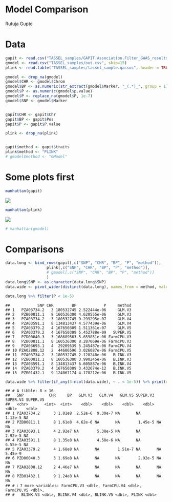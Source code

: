 Model Comparison
================
Rutuja Gupte

# Data

``` r
gapit <- read.csv("TASSEL_samples/GAPIT.Association.Filter_GWAS_results.csv")
gmodel <- read.csv("TASSEL_samples/out.csv", skip=15)
plink <- read.table("TASSEL_samples/tassel_sample.qassoc", header = TRUE)

gmodel <- drop_na(gmodel)
gmodel$CHR <- gmodel$Chrom
gmodel$BP <- as.numeric(str_extract(gmodel$Marker, "_(.*)_", group = 1))
gmodel$P <- as.numeric(gmodel$p.value)
gmodel$P <- replace_na(gmodel$P, 1e-7)
gmodel$SNP <- gmodel$Marker


gapit$CHR <- gapit$Chr
gapit$BP <- gapit$Pos
gapit$P <- gapit$P.value

plink <- drop_na(plink)


gapit$method <- gapit$traits
plink$method <- "PLINK"
# gmodel$method <- "GModel"
```

# Some plots first

``` r
manhattan(gapit)
```

![](Comparisons_files/figure-gfm/unnamed-chunk-3-1.png)<!-- -->

``` r
manhattan(plink)
```

![](Comparisons_files/figure-gfm/unnamed-chunk-3-2.png)<!-- -->

``` r
# manhattan(gmodel)
```

# Comparisons

``` r
data.long <- bind_rows(gapit[,c("SNP", "CHR", "BP", "P", "method")], 
                  plink[,c("SNP", "CHR", "BP", "P", "method")],
                  # gmodel[,c("SNP", "CHR", "BP", "P", "method")]
                  )
data.long$SNP <- as.character(data.long$SNP)
data.wide <- pivot_wider(distinct(data.long), names_from = method, values_from = P)
```

``` r
data.long %>% filter(P < 1e-5)
```

    ##            SNP CHR        BP            P     method
    ## 1   PZA03734.2   3 180532745 2.522444e-06     GLM.V3
    ## 2   PZB00811.1   8 160536300 4.620555e-06     GLM.V3
    ## 3   PZA03734.2   3 180532745 9.299295e-07     GLM.V4
    ## 4   PZA03591.1   8 134813437 4.577439e-06     GLM.V4
    ## 5   PZA03379.2   4 167650309 1.511361e-07     GLM.V5
    ## 6   PZA03379.2   4 167650309 5.452788e-09   SUPER.V5
    ## 7   PZD00040.3   3 168689563 5.659851e-06 FarmCPU.V3
    ## 8   PZB00811.1   8 160536300 8.287069e-06 FarmCPU.V3
    ## 9   PZA03693.1   4  29209539 5.245487e-06 FarmCPU.V4
    ## 10 PZA02808.12   2  44606596 3.026087e-06 FarmCPU.V5
    ## 11  PZA03734.2   3 180532745 2.128248e-06   BLINK.V3
    ## 12  PZB00811.1   8 160536300 3.990245e-06   BLINK.V3
    ## 13  PZA03591.1   8 134813437 6.605887e-06   BLINK.V4
    ## 14  PZA03379.2   4 167650309 3.432674e-12   BLINK.V5
    ## 15  PZB01432.1   9 124067174 4.178212e-06   BLINK.V5

``` r
data.wide %>% filter(if_any(3:ncol(data.wide), ~ . < 1e-5)) %>% print(n=Inf)
```

    ## # A tibble: 8 × 16
    ##   SNP           CHR     BP   GLM.V3   GLM.V4   GLM.V5 SUPER.V3 SUPER.V4 SUPER.V5
    ##   <chr>       <int>  <int>    <dbl>    <dbl>    <dbl>    <dbl>    <dbl>    <dbl>
    ## 1 PZA03734.2      3 1.81e8  2.52e-6  9.30e-7 NA       NA        1.13e-5 NA      
    ## 2 PZB00811.1      8 1.61e8  4.62e-6 NA       NA        1.45e-5 NA       NA      
    ## 3 PZA03693.1      4 2.92e7 NA        5.38e-5 NA       NA        2.92e-5 NA      
    ## 4 PZA03591.1      8 1.35e8 NA        4.58e-6 NA       NA        6.55e-5 NA      
    ## 5 PZA03379.2      4 1.68e8 NA       NA        1.51e-7 NA       NA        5.45e-9
    ## 6 PZD00040.3      3 1.69e8 NA       NA       NA        2.92e-5 NA       NA      
    ## 7 PZA02808.12     2 4.46e7 NA       NA       NA       NA       NA       NA      
    ## 8 PZB01432.1      9 1.24e8 NA       NA       NA       NA       NA       NA      
    ## # ℹ 7 more variables: FarmCPU.V3 <dbl>, FarmCPU.V4 <dbl>, FarmCPU.V5 <dbl>,
    ## #   BLINK.V3 <dbl>, BLINK.V4 <dbl>, BLINK.V5 <dbl>, PLINK <dbl>
